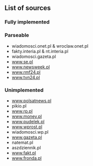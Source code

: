 ## List of sources
### Fully implemented

### Parseable
* wiadomosci.onet.pl & wroclaw.onet.pl
* fakty.interia.pl & nt.interia.pl
* wiadomosci.gazeta.pl
* www.se.pl
* www.newsweek.pl
* www.rmf24.pl
* www.tvn24.pl

### Unimplemented
* www.polsatnews.pl
* pikio.pl
* www.rp.pl
* www.money.pl
* www.pudelek.pl
* www.wprost.pl
* wiadomosci.wp.pl
* www.gazeta.pl
* natemat.pl
* aszdziennik.pl
* www.fakt.pl
* www.fronda.pl
